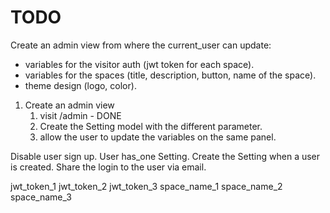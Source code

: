 # TODO

Create an admin view from where the current_user can update: 
- variables for the visitor auth (jwt token for each space). 
- variables for the spaces (title, description, button, name of the space). 
- theme design (logo, color).


1. Create an admin view
    1. visit /admin - DONE
    2. Create the Setting model with the different parameter.
    2. allow the user to update the variables on the same panel.  


Disable user sign up.
User has_one Setting.
Create the Setting when a user is created.
Share the login to the user via email.


jwt_token_1 jwt_token_2 jwt_token_3 space_name_1 space_name_2 space_name_3 



